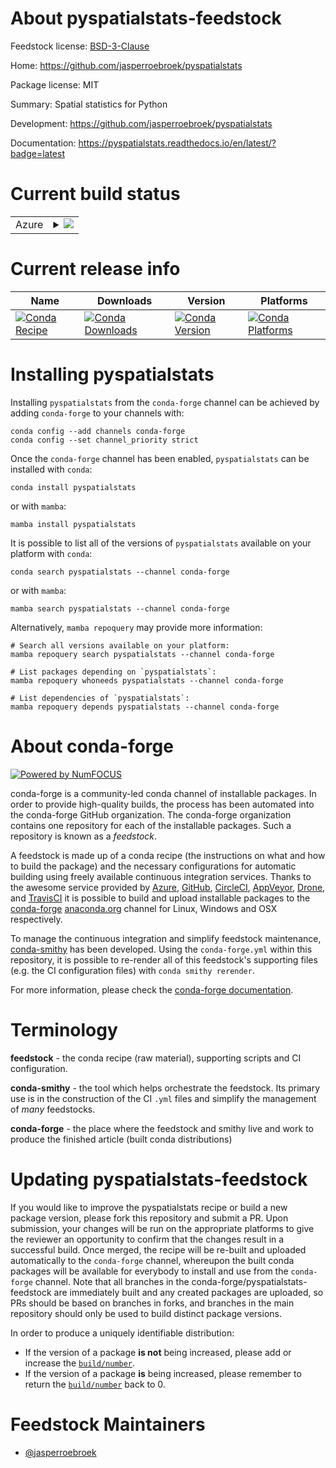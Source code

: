 About pyspatialstats-feedstock
==============================

Feedstock license: [BSD-3-Clause](https://github.com/conda-forge/pyspatialstats-feedstock/blob/main/LICENSE.txt)

Home: https://github.com/jasperroebroek/pyspatialstats

Package license: MIT

Summary: Spatial statistics for Python

Development: https://github.com/jasperroebroek/pyspatialstats

Documentation: https://pyspatialstats.readthedocs.io/en/latest/?badge=latest

Current build status
====================


<table>
    
  <tr>
    <td>Azure</td>
    <td>
      <details>
        <summary>
          <a href="https://dev.azure.com/conda-forge/feedstock-builds/_build/latest?definitionId=23763&branchName=main">
            <img src="https://dev.azure.com/conda-forge/feedstock-builds/_apis/build/status/pyspatialstats-feedstock?branchName=main">
          </a>
        </summary>
        <table>
          <thead><tr><th>Variant</th><th>Status</th></tr></thead>
          <tbody><tr>
              <td>linux_64_python3.10.____cpython</td>
              <td>
                <a href="https://dev.azure.com/conda-forge/feedstock-builds/_build/latest?definitionId=23763&branchName=main">
                  <img src="https://dev.azure.com/conda-forge/feedstock-builds/_apis/build/status/pyspatialstats-feedstock?branchName=main&jobName=linux&configuration=linux%20linux_64_python3.10.____cpython" alt="variant">
                </a>
              </td>
            </tr><tr>
              <td>linux_64_python3.11.____cpython</td>
              <td>
                <a href="https://dev.azure.com/conda-forge/feedstock-builds/_build/latest?definitionId=23763&branchName=main">
                  <img src="https://dev.azure.com/conda-forge/feedstock-builds/_apis/build/status/pyspatialstats-feedstock?branchName=main&jobName=linux&configuration=linux%20linux_64_python3.11.____cpython" alt="variant">
                </a>
              </td>
            </tr><tr>
              <td>linux_64_python3.12.____cpython</td>
              <td>
                <a href="https://dev.azure.com/conda-forge/feedstock-builds/_build/latest?definitionId=23763&branchName=main">
                  <img src="https://dev.azure.com/conda-forge/feedstock-builds/_apis/build/status/pyspatialstats-feedstock?branchName=main&jobName=linux&configuration=linux%20linux_64_python3.12.____cpython" alt="variant">
                </a>
              </td>
            </tr><tr>
              <td>linux_64_python3.13.____cp313</td>
              <td>
                <a href="https://dev.azure.com/conda-forge/feedstock-builds/_build/latest?definitionId=23763&branchName=main">
                  <img src="https://dev.azure.com/conda-forge/feedstock-builds/_apis/build/status/pyspatialstats-feedstock?branchName=main&jobName=linux&configuration=linux%20linux_64_python3.13.____cp313" alt="variant">
                </a>
              </td>
            </tr><tr>
              <td>linux_64_python3.14.____cp314</td>
              <td>
                <a href="https://dev.azure.com/conda-forge/feedstock-builds/_build/latest?definitionId=23763&branchName=main">
                  <img src="https://dev.azure.com/conda-forge/feedstock-builds/_apis/build/status/pyspatialstats-feedstock?branchName=main&jobName=linux&configuration=linux%20linux_64_python3.14.____cp314" alt="variant">
                </a>
              </td>
            </tr><tr>
              <td>osx_64_python3.10.____cpython</td>
              <td>
                <a href="https://dev.azure.com/conda-forge/feedstock-builds/_build/latest?definitionId=23763&branchName=main">
                  <img src="https://dev.azure.com/conda-forge/feedstock-builds/_apis/build/status/pyspatialstats-feedstock?branchName=main&jobName=osx&configuration=osx%20osx_64_python3.10.____cpython" alt="variant">
                </a>
              </td>
            </tr><tr>
              <td>osx_64_python3.11.____cpython</td>
              <td>
                <a href="https://dev.azure.com/conda-forge/feedstock-builds/_build/latest?definitionId=23763&branchName=main">
                  <img src="https://dev.azure.com/conda-forge/feedstock-builds/_apis/build/status/pyspatialstats-feedstock?branchName=main&jobName=osx&configuration=osx%20osx_64_python3.11.____cpython" alt="variant">
                </a>
              </td>
            </tr><tr>
              <td>osx_64_python3.12.____cpython</td>
              <td>
                <a href="https://dev.azure.com/conda-forge/feedstock-builds/_build/latest?definitionId=23763&branchName=main">
                  <img src="https://dev.azure.com/conda-forge/feedstock-builds/_apis/build/status/pyspatialstats-feedstock?branchName=main&jobName=osx&configuration=osx%20osx_64_python3.12.____cpython" alt="variant">
                </a>
              </td>
            </tr><tr>
              <td>osx_64_python3.13.____cp313</td>
              <td>
                <a href="https://dev.azure.com/conda-forge/feedstock-builds/_build/latest?definitionId=23763&branchName=main">
                  <img src="https://dev.azure.com/conda-forge/feedstock-builds/_apis/build/status/pyspatialstats-feedstock?branchName=main&jobName=osx&configuration=osx%20osx_64_python3.13.____cp313" alt="variant">
                </a>
              </td>
            </tr><tr>
              <td>osx_64_python3.14.____cp314</td>
              <td>
                <a href="https://dev.azure.com/conda-forge/feedstock-builds/_build/latest?definitionId=23763&branchName=main">
                  <img src="https://dev.azure.com/conda-forge/feedstock-builds/_apis/build/status/pyspatialstats-feedstock?branchName=main&jobName=osx&configuration=osx%20osx_64_python3.14.____cp314" alt="variant">
                </a>
              </td>
            </tr><tr>
              <td>win_64_python3.10.____cpython</td>
              <td>
                <a href="https://dev.azure.com/conda-forge/feedstock-builds/_build/latest?definitionId=23763&branchName=main">
                  <img src="https://dev.azure.com/conda-forge/feedstock-builds/_apis/build/status/pyspatialstats-feedstock?branchName=main&jobName=win&configuration=win%20win_64_python3.10.____cpython" alt="variant">
                </a>
              </td>
            </tr><tr>
              <td>win_64_python3.11.____cpython</td>
              <td>
                <a href="https://dev.azure.com/conda-forge/feedstock-builds/_build/latest?definitionId=23763&branchName=main">
                  <img src="https://dev.azure.com/conda-forge/feedstock-builds/_apis/build/status/pyspatialstats-feedstock?branchName=main&jobName=win&configuration=win%20win_64_python3.11.____cpython" alt="variant">
                </a>
              </td>
            </tr><tr>
              <td>win_64_python3.12.____cpython</td>
              <td>
                <a href="https://dev.azure.com/conda-forge/feedstock-builds/_build/latest?definitionId=23763&branchName=main">
                  <img src="https://dev.azure.com/conda-forge/feedstock-builds/_apis/build/status/pyspatialstats-feedstock?branchName=main&jobName=win&configuration=win%20win_64_python3.12.____cpython" alt="variant">
                </a>
              </td>
            </tr><tr>
              <td>win_64_python3.13.____cp313</td>
              <td>
                <a href="https://dev.azure.com/conda-forge/feedstock-builds/_build/latest?definitionId=23763&branchName=main">
                  <img src="https://dev.azure.com/conda-forge/feedstock-builds/_apis/build/status/pyspatialstats-feedstock?branchName=main&jobName=win&configuration=win%20win_64_python3.13.____cp313" alt="variant">
                </a>
              </td>
            </tr><tr>
              <td>win_64_python3.14.____cp314</td>
              <td>
                <a href="https://dev.azure.com/conda-forge/feedstock-builds/_build/latest?definitionId=23763&branchName=main">
                  <img src="https://dev.azure.com/conda-forge/feedstock-builds/_apis/build/status/pyspatialstats-feedstock?branchName=main&jobName=win&configuration=win%20win_64_python3.14.____cp314" alt="variant">
                </a>
              </td>
            </tr>
          </tbody>
        </table>
      </details>
    </td>
  </tr>
</table>

Current release info
====================

| Name | Downloads | Version | Platforms |
| --- | --- | --- | --- |
| [![Conda Recipe](https://img.shields.io/badge/recipe-pyspatialstats-green.svg)](https://anaconda.org/conda-forge/pyspatialstats) | [![Conda Downloads](https://img.shields.io/conda/dn/conda-forge/pyspatialstats.svg)](https://anaconda.org/conda-forge/pyspatialstats) | [![Conda Version](https://img.shields.io/conda/vn/conda-forge/pyspatialstats.svg)](https://anaconda.org/conda-forge/pyspatialstats) | [![Conda Platforms](https://img.shields.io/conda/pn/conda-forge/pyspatialstats.svg)](https://anaconda.org/conda-forge/pyspatialstats) |

Installing pyspatialstats
=========================

Installing `pyspatialstats` from the `conda-forge` channel can be achieved by adding `conda-forge` to your channels with:

```
conda config --add channels conda-forge
conda config --set channel_priority strict
```

Once the `conda-forge` channel has been enabled, `pyspatialstats` can be installed with `conda`:

```
conda install pyspatialstats
```

or with `mamba`:

```
mamba install pyspatialstats
```

It is possible to list all of the versions of `pyspatialstats` available on your platform with `conda`:

```
conda search pyspatialstats --channel conda-forge
```

or with `mamba`:

```
mamba search pyspatialstats --channel conda-forge
```

Alternatively, `mamba repoquery` may provide more information:

```
# Search all versions available on your platform:
mamba repoquery search pyspatialstats --channel conda-forge

# List packages depending on `pyspatialstats`:
mamba repoquery whoneeds pyspatialstats --channel conda-forge

# List dependencies of `pyspatialstats`:
mamba repoquery depends pyspatialstats --channel conda-forge
```


About conda-forge
=================

[![Powered by
NumFOCUS](https://img.shields.io/badge/powered%20by-NumFOCUS-orange.svg?style=flat&colorA=E1523D&colorB=007D8A)](https://numfocus.org)

conda-forge is a community-led conda channel of installable packages.
In order to provide high-quality builds, the process has been automated into the
conda-forge GitHub organization. The conda-forge organization contains one repository
for each of the installable packages. Such a repository is known as a *feedstock*.

A feedstock is made up of a conda recipe (the instructions on what and how to build
the package) and the necessary configurations for automatic building using freely
available continuous integration services. Thanks to the awesome service provided by
[Azure](https://azure.microsoft.com/en-us/services/devops/), [GitHub](https://github.com/),
[CircleCI](https://circleci.com/), [AppVeyor](https://www.appveyor.com/),
[Drone](https://cloud.drone.io/welcome), and [TravisCI](https://travis-ci.com/)
it is possible to build and upload installable packages to the
[conda-forge](https://anaconda.org/conda-forge) [anaconda.org](https://anaconda.org/)
channel for Linux, Windows and OSX respectively.

To manage the continuous integration and simplify feedstock maintenance,
[conda-smithy](https://github.com/conda-forge/conda-smithy) has been developed.
Using the ``conda-forge.yml`` within this repository, it is possible to re-render all of
this feedstock's supporting files (e.g. the CI configuration files) with ``conda smithy rerender``.

For more information, please check the [conda-forge documentation](https://conda-forge.org/docs/).

Terminology
===========

**feedstock** - the conda recipe (raw material), supporting scripts and CI configuration.

**conda-smithy** - the tool which helps orchestrate the feedstock.
                   Its primary use is in the construction of the CI ``.yml`` files
                   and simplify the management of *many* feedstocks.

**conda-forge** - the place where the feedstock and smithy live and work to
                  produce the finished article (built conda distributions)


Updating pyspatialstats-feedstock
=================================

If you would like to improve the pyspatialstats recipe or build a new
package version, please fork this repository and submit a PR. Upon submission,
your changes will be run on the appropriate platforms to give the reviewer an
opportunity to confirm that the changes result in a successful build. Once
merged, the recipe will be re-built and uploaded automatically to the
`conda-forge` channel, whereupon the built conda packages will be available for
everybody to install and use from the `conda-forge` channel.
Note that all branches in the conda-forge/pyspatialstats-feedstock are
immediately built and any created packages are uploaded, so PRs should be based
on branches in forks, and branches in the main repository should only be used to
build distinct package versions.

In order to produce a uniquely identifiable distribution:
 * If the version of a package **is not** being increased, please add or increase
   the [``build/number``](https://docs.conda.io/projects/conda-build/en/latest/resources/define-metadata.html#build-number-and-string).
 * If the version of a package **is** being increased, please remember to return
   the [``build/number``](https://docs.conda.io/projects/conda-build/en/latest/resources/define-metadata.html#build-number-and-string)
   back to 0.

Feedstock Maintainers
=====================

* [@jasperroebroek](https://github.com/jasperroebroek/)

